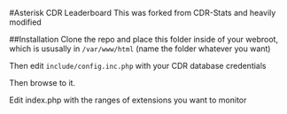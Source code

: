 #Asterisk CDR Leaderboard
This was forked from CDR-Stats and heavily modified

##Installation
Clone the repo and place this folder inside of your webroot, which is ususally in ````/var/www/html````
(name the folder whatever you want)

Then edit ````include/config.inc.php```` with your CDR database credentials 

Then browse to it.

Edit index.php with the ranges of extensions you want to monitor
